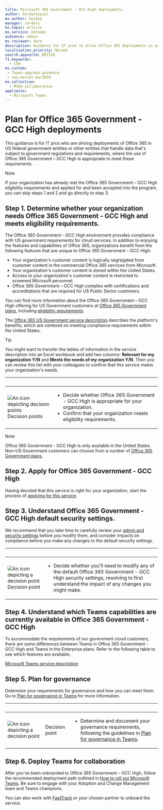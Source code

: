 ```yaml
---
title: Microsoft 365 Government - GCC High deployments
author: SerdarSoysal
ms.author: heidip
manager: serdars
ms.topic: article
ms.service: msteams
audience: admin
ms.reviewer: daro
description: Guidance for IT pros to drive Office 365 deployments in entities that handle data subject to US government regulation.
localization_priority: Normal
search.appverid: MET150
f1.keywords:
  - CSH
ms.custom: 
 - Teams-upgrade-guidance
 - seo-marvel-mar2020
ms.collection: 
  - M365-collaboration
appliesto: 
  - Microsoft Teams
---
```


# Plan for Office 365 Government - GCC High deployments

This guidance is for IT pros who are driving deployments of Office 365 in US federal government entities or other entities that handle data that's subject to government regulations and requirements, where the use of Office 365 Government – GCC High is appropriate to meet these requirements.

> [!NOTE]
> If your organization has already met the Office 365 Government – GCC High eligibility requirements and applied for and been accepted into the program, you can skip steps 1 and 2 and go directly to step 3.

## Step 1. Determine whether your organization needs Office 365 Government - GCC High and meets eligibility requirements. 

The Office 365 Government - GCC  High environment provides compliance with US government requirements for cloud services. In addition to enjoying the features and capabilities of Office 365, organizations benefit from the following features that are unique to Office 365 Government – GCC High:

- Your organization's customer content is logically segregated from customer content in the commercial Office 365 services from Microsoft.
- Your organization's customer content is stored within the United States.
- Access to your organization's customer content is restricted to screened Microsoft personnel.
- Office 365 Government – GCC High complies with certifications and accreditations that are required for US Public Sector customers.

You can find more information about the Office 365 Government – GCC High offering for US Government customers at [Office 365 Government plans](https://products.office.com/government/compare-office-365-government-plans), including [eligibility requirements](https://products.office.com/government/compare-office-365-government-plans#EligibilityRequirements).

The [Office 365 US Government service description](/office365/servicedescriptions/office-365-platform-service-description/office-365-us-government/office-365-us-government) describes the platform's benefits, which are centered on meeting compliance requirements within the United States.


> [!Tip]
> You might want to transfer the tables of information in the service description into an Excel workbook and add two columns: **Relevant for my organization Y/N** and **Meets the needs of my organization Y/N**. Then you can review this list with your colleagues to confirm that this service meets your organization's needs.


|&nbsp;|&nbsp;|
|-----------|------------|
| ![An icon depicting decision points](media/audio_conferencing_image7.png) <br/>Decision points|<ul><li>Decide whether Office 365 Government - GCC High is appropriate for your organization.</li><li>Confirm that your organization meets eligibility requirements.</li></ul> |

> [!Note]
> Office 365 Government - GCC High is only available in the United States. Non–US Government customers can choose from a number of [Office 365 Government plans](https://products.office.com/en/government/compare-office-365-government-plans).

## Step 2. Apply for Office 365 Government - GCC High

Having decided that this service is right for your organization, start the process of [applying for this service](https://products.office.com/government/eligibility-validation).


## Step 3. Understand Office 365 Government - GCC High default security settings.

We recommend that you take time to carefully review your [admin and security settings](enable-features-office-365.md) before you modify them, and consider impacts on compliance before you make any changes to the default security settings.

|&nbsp;|&nbsp;|
|-----------|------------|
| ![An icon depicting a decision point](media/audio_conferencing_image7.png) <br/>Decision point|<ul><li>Decide whether you'll need to modify any of the default Office 365 Government - GCC High security settings, resolving to first understand the impact of any changes you might make.</li></ul> |


## Step 4. Understand which Teams capabilities are currently available in Office 365 Government - GCC High

To accommodate the requirements of our government cloud customers, there are some differences between Teams in Office 365 Government - GCC High and Teams in the Enterprise plans. Refer to the following table to see which features are available.

[Microsoft Teams service description](/office365/servicedescriptions/teams-service-description)

## Step 5. Plan for governance

Determine your requirements for governance and how you can meet them. Go to [Plan for governance in Teams](plan-teams-governance.md) for more information.

|&nbsp;|&nbsp;|&nbsp;|
|---------|---------|---------|
|<img src="media/audio_conferencing_image7.png" alt="An icon depicting a decision point"/>|Decision point |<ul><li>Determine and document your governance requirements, following the guidelines in [Plan for governance in Teams](plan-teams-governance.md). </li></ul>|

## Step 6. Deploy Teams for collaboration

After you've been onboarded to Office 365 Government – GCC High, follow the recommended deployment path outlined in [How to roll out Microsoft Teams](./deploy-overview.md). Be sure to engage with your Adoption and Change Management team and Teams champions.

You can also work with [FastTrack](https://www.microsoft.com/fasttrack) or your chosen partner to onboard the service.
